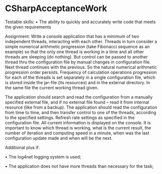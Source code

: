 CSharpAcceptanceWork
====================

Testable skills:
• The ability to quickly and accurately write code that meets the given requirements


Assignment:
Write a console application that has a minimum of two independent threads, interacting with each other. Threads in turn consider a simple numerical arithmetic progression (take Fibonacci sequence as an example) so that the only one thread is working in a time and all other threads are sleeping (do nothing). But control can be passed to another thread thru the configuration file by manual changes in configuration file.  Next thread continues with the previous. So the natural numerical arithmetic progression order persists. Frequency of calculation operations progression for each of the threads is set separately in a single configuration file, which is stored inside the jar-file (its resources) and in the external directory. In the same file the current working thread given. 


The application should search and read the configuration from a manually specified external file, and if no external file found – read it from internal resource (like from a backup). The application should read the configuration from time to time, and then transfer control to one of the threads, according to the specified settings. Refresh rate settings as specified in the configuration file. All current information is displayed on the console. It is important to know which thread is working, what is the current result, the number of iteration and computing speed in a minute, when was the last configuration update made and when will be the next.

Additional plus if:

• The log4net logging system is used;

• The application does not have more threads than necessary for the task;
